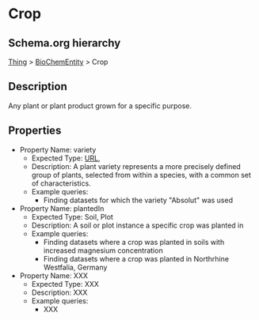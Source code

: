 
# Crop

## Schema.org hierarchy
[Thing](http://schema.org/Thing) > [BioChemEntity](https://bioschemas.org/BioChemEntity) > Crop

## Description
Any plant or plant product grown for a specific purpose.

## Properties

- Property Name: variety
	- Expected Type: [URL](https://schema.org/URL), 
	- Description: A plant variety represents a more precisely defined group of plants, selected from within a species, with a common set of characteristics. 
	- Example queries:
		- Finding datasets for which the variety "Absolut" was used
- Property Name: plantedIn
	- Expected Type: Soil, Plot
	- Description: A soil or plot instance a specific crop was planted in
	- Example queries:
		- Finding datasets where a crop was planted in soils with increased magnesium concentration
		- Finding datasets where a crop was planted in Northrhine Westfalia, Germany
- Property Name: XXX
	- Expected Type: XXX
	- Description: XXX
	- Example queries:
		- XXX


